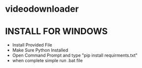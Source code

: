 # videodownloader

# INSTALL FOR WINDOWS
- Install Provided File
- Make Sure Python Installed
- Open Command Prompt and type "pip install requirments.txt"
- when complete simple run .bat file
